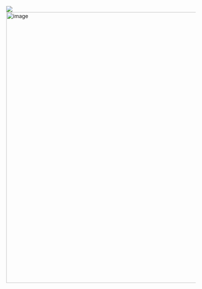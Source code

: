 ![](https://komarev.com/ghpvc/?username=mirashiny&color=blueviolet)
<img width="1280" height="720" alt="image" src="https://github.com/user-attachments/assets/d82680a7-9f72-4d98-949a-b8618e1c4cb3" />

